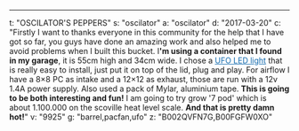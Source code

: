 ---
t: "OSCILATOR'S PEPPERS"
s: "oscilator"
a: "oscilator"
d: "2017-03-20"
c: "Firstly I want to thanks everyone in this community for the help that I have got so far, you guys have done an amazing work and also helped me to avoid problems when I built this bucket. I<strong>'m using a container that I found in my garage</strong>, it is 55cm high and 34cm wide. I chose a <a style='font-weighg:bold;color:#136baf;' href='http://amzn.to/1WRxtcm'>UFO LED light</a> that is really easy to install, just put it on top of the lid, plug and play. For airflow I have a 8×8 PC as intake and a 12×12 as exhaust, those are run with a 12v 1.4A power supply. Also used a pack of Mylar, aluminium tape. <strong>This is going to be both interesting and fun!</strong> I am going to try grow '7 pod' which is about 1.100.000 on the scoville heat level scale. <strong>And that is pretty damn hot!</strong>"
v: "9925"
g: "barrel,pacfan,ufo"
z: "B002QVFN7G,B00FGFW0XO"
